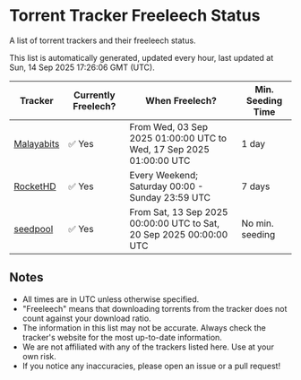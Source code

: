 
# Torrent Tracker Freeleech Status

A list of torrent trackers and their freeleech status.

This list is automatically generated, updated every hour, last updated at Sun, 14 Sep 2025 17:26:06 GMT (UTC).

| Tracker | Currently Freelech? | When Freelech? | Min. Seeding Time |
|---------|---------------------|----------------|-------------------|
| [Malayabits](https://malayabits.cc) | ✅ Yes | From Wed, 03 Sep 2025 01:00:00 UTC to Wed, 17 Sep 2025 01:00:00 UTC | 1 day |
| [RocketHD](https://rocket-hd.cc) | ✅ Yes | Every Weekend; Saturday 00:00 - Sunday 23:59 UTC | 7 days |
| [seedpool](https://seedpool.org) | ✅ Yes | From Sat, 13 Sep 2025 00:00:00 UTC to Sat, 20 Sep 2025 00:00:00 UTC | No min. seeding |

## Notes

- All times are in UTC unless otherwise specified.
- "Freeleech" means that downloading torrents from the tracker does not count against your download ratio.
- The information in this list may not be accurate. Always check the tracker's website for the most up-to-date information.
- We are not affiliated with any of the trackers listed here. Use at your own risk.
- If you notice any inaccuracies, please open an issue or a pull request!

